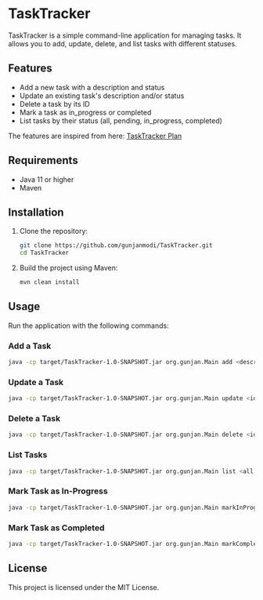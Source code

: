 
# TaskTracker

TaskTracker is a simple command-line application for managing tasks. It allows you to add, update, delete, and list tasks with different statuses.

## Features

- Add a new task with a description and status
- Update an existing task's description and/or status
- Delete a task by its ID
- Mark a task as in_progress or completed
- List tasks by their status (all, pending, in_progress, completed)

The features are inspired from here: [TaskTracker Plan](https://roadmap.sh/projects/task-tracker)

## Requirements

- Java 11 or higher
- Maven

## Installation

1. Clone the repository:
    ```sh
    git clone https://github.com/gunjanmodi/TaskTracker.git
    cd TaskTracker
    ```

2. Build the project using Maven:
    ```sh
    mvn clean install
    ```

## Usage

Run the application with the following commands:

### Add a Task
```sh
java -cp target/TaskTracker-1.0-SNAPSHOT.jar org.gunjan.Main add <description> <status>
```

### Update a Task
```sh
java -cp target/TaskTracker-1.0-SNAPSHOT.jar org.gunjan.Main update <id> description=[<description>] status=[<status>]
```

### Delete a Task
```sh
java -cp target/TaskTracker-1.0-SNAPSHOT.jar org.gunjan.Main delete <id>
```

### List Tasks
```sh
java -cp target/TaskTracker-1.0-SNAPSHOT.jar org.gunjan.Main list <all|pending|in-progress|completed>
```

### Mark Task as In-Progress
```sh
java -cp target/TaskTracker-1.0-SNAPSHOT.jar org.gunjan.Main markInProgress <id>
```

### Mark Task as Completed
```sh
java -cp target/TaskTracker-1.0-SNAPSHOT.jar org.gunjan.Main markCompleted <id>
```

## License

This project is licensed under the MIT License.
